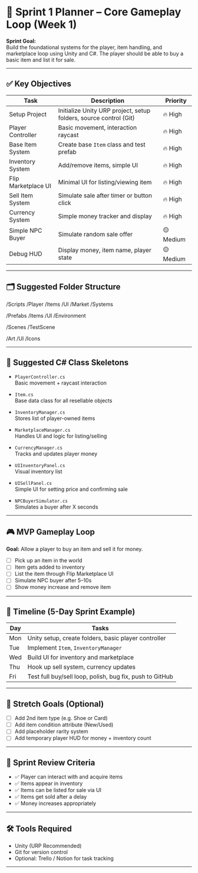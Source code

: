# 🏁 Sprint 1 Planner – Core Gameplay Loop (Week 1)

**Sprint Goal:**  
Build the foundational systems for the player, item handling, and marketplace loop using Unity and C#. The player should be able to buy a basic item and list it for sale.

---

## ✅ Key Objectives

| Task | Description | Priority |
|------|-------------|----------|
| Setup Project | Initialize Unity URP project, setup folders, source control (Git) | 🔥 High |
| Player Controller | Basic movement, interaction raycast | 🔥 High |
| Base Item System | Create base `Item` class and test prefab | 🔥 High |
| Inventory System | Add/remove items, simple UI | 🔥 High |
| Flip Marketplace UI | Minimal UI for listing/viewing item | 🔥 High |
| Sell Item System | Simulate sale after timer or button click | 🔥 High |
| Currency System | Simple money tracker and display | 🔥 High |
| Simple NPC Buyer | Simulate random sale offer | 🟡 Medium |
| Debug HUD | Display money, item name, player state | 🟡 Medium |

---

## 🗂️ Suggested Folder Structure

/Scripts
/Player
/Items
/UI
/Market
/Systems

/Prefabs
/Items
/UI
/Environment

/Scenes
/TestScene

/Art
/UI
/Icons


---

## 🧱 Suggested C# Class Skeletons

- `PlayerController.cs`  
  Basic movement + raycast interaction

- `Item.cs`  
  Base data class for all resellable objects

- `InventoryManager.cs`  
  Stores list of player-owned items

- `MarketplaceManager.cs`  
  Handles UI and logic for listing/selling

- `CurrencyManager.cs`  
  Tracks and updates player money

- `UIInventoryPanel.cs`  
  Visual inventory list

- `UISellPanel.cs`  
  Simple UI for setting price and confirming sale

- `NPCBuyerSimulator.cs`  
  Simulates a buyer after X seconds

---

## 🎮 MVP Gameplay Loop

**Goal:** Allow a player to buy an item and sell it for money.

- [ ] Pick up an item in the world
- [ ] Item gets added to inventory
- [ ] List the item through Flip Marketplace UI
- [ ] Simulate NPC buyer after 5–10s
- [ ] Show money increase and remove item

---

## 📆 Timeline (5-Day Sprint Example)

| Day | Tasks |
|-----|-------|
| Mon | Unity setup, create folders, basic player controller |
| Tue | Implement `Item`, `InventoryManager` |
| Wed | Build UI for inventory and marketplace |
| Thu | Hook up sell system, currency updates |
| Fri | Test full buy/sell loop, polish, bug fix, push to GitHub |

---

## 🎯 Stretch Goals (Optional)

- [ ] Add 2nd item type (e.g. Shoe or Card)
- [ ] Add item condition attribute (New/Used)
- [ ] Add placeholder rarity system
- [ ] Add temporary player HUD for money + inventory count

---

## 🧪 Sprint Review Criteria

- ✅ Player can interact with and acquire items
- ✅ Items appear in inventory
- ✅ Items can be listed for sale via UI
- ✅ Items get sold after a delay
- ✅ Money increases appropriately

---

## 🛠️ Tools Required

- Unity (URP Recommended)
- Git for version control
- Optional: Trello / Notion for task tracking

---

